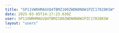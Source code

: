 ```yaml
---
title: "SP11VWRHMAGVQ4TBMZ100ZWDN0N8W1PZC17028KSW"
date: 2025-03-05T14:17:23.630Z
user: SP11VWRHMAGVQ4TBMZ100ZWDN0N8W1PZC17028KSW
layout: "users"
---
```

    